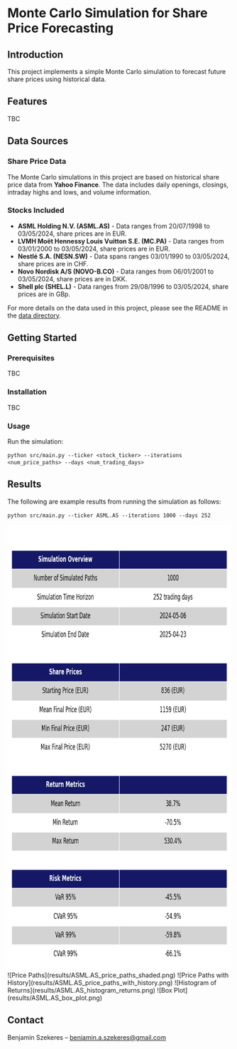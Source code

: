 # Monte Carlo Simulation for Share Price Forecasting

## Introduction
This project implements a simple Monte Carlo simulation to forecast future share prices using historical data.

## Features
TBC

## Data Sources

### Share Price Data
The Monte Carlo simulations in this project are based on historical share price data from **Yahoo Finance**. The data includes daily openings, closings, intraday highs and lows, and volume information.

### Stocks Included
- **ASML Holding N.V. (ASML.AS)** - Data ranges from 20/07/1998 to 03/05/2024, share prices are in EUR.
- **LVMH Moët Hennessy Louis Vuitton S.E. (MC.PA)** - Data ranges from 03/01/2000 to 03/05/2024, share prices are in EUR.
- **Nestlé S.A. (NESN.SW)** - Data spans ranges 03/01/1990 to 03/05/2024, share prices are in CHF.
- **Novo Nordisk A/S (NOVO-B.CO)** - Data ranges from 06/01/2001 to 03/05/2024, share prices are in DKK.
- **Shell plc (SHEL.L)** - Data ranges from 29/08/1996 to 03/05/2024, share prices are in GBp.

For more details on the data used in this project, please see the README in the [data directory](data/README.md).

## Getting Started
### Prerequisites
TBC

### Installation
TBC

### Usage
Run the simulation:
```shell
python src/main.py --ticker <stock_ticker> --iterations <num_price_paths> --days <num_trading_days>
```

## Results
The following are example results from running the simulation as follows:
```shell
python src/main.py --ticker ASML.AS --iterations 1000 --days 252
```

<img src="results/ASML.AS_summary_statistics.png" alt="Summary Statistics" width="800" height="1000">
![Price Paths](results/ASML.AS_price_paths_shaded.png)
![Price Paths with History](results/ASML.AS_price_paths_with_history.png)
![Histogram of Returns](results/ASML.AS_histogram_returns.png)
![Box Plot](results/ASML.AS_box_plot.png)

## Contact
Benjamin Szekeres – [benjamin.a.szekeres@gmail.com](mailto:benjamin.a.szekeres@gmail.com)
